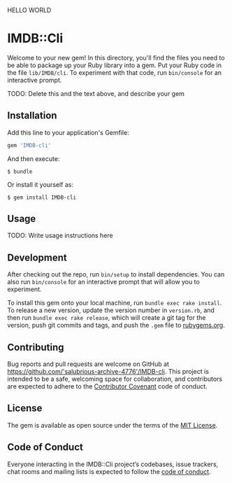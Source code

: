 HELLO WORLD

# IMDB::Cli

Welcome to your new gem! In this directory, you'll find the files you need to be able to package up your Ruby library into a gem. Put your Ruby code in the file `lib/IMDB/cli`. To experiment with that code, run `bin/console` for an interactive prompt.

TODO: Delete this and the text above, and describe your gem

## Installation

Add this line to your application's Gemfile:

```ruby
gem 'IMDB-cli'
```

And then execute:

    $ bundle

Or install it yourself as:

    $ gem install IMDB-cli

## Usage

TODO: Write usage instructions here

## Development

After checking out the repo, run `bin/setup` to install dependencies. You can also run `bin/console` for an interactive prompt that will allow you to experiment.

To install this gem onto your local machine, run `bundle exec rake install`. To release a new version, update the version number in `version.rb`, and then run `bundle exec rake release`, which will create a git tag for the version, push git commits and tags, and push the `.gem` file to [rubygems.org](https://rubygems.org).

## Contributing

Bug reports and pull requests are welcome on GitHub at https://github.com/'salubrious-archive-4776'/IMDB-cli. This project is intended to be a safe, welcoming space for collaboration, and contributors are expected to adhere to the [Contributor Covenant](http://contributor-covenant.org) code of conduct.

## License

The gem is available as open source under the terms of the [MIT License](https://opensource.org/licenses/MIT).

## Code of Conduct

Everyone interacting in the IMDB::Cli project’s codebases, issue trackers, chat rooms and mailing lists is expected to follow the [code of conduct](https://github.com/'salubrious-archive-4776'/IMDB-cli/blob/master/CODE_OF_CONDUCT.md).
